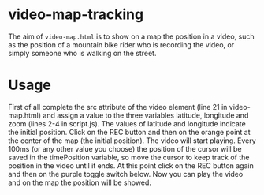 # video-map-tracking
The aim of `video-map.html` is to show on a map the position in a video, such as the position of a mountain bike rider who is recording the video, or simply someone who is walking on the street.

# Usage
First of all complete the src attribute of the video element (line 21 in video-map.html) and assign a value to the three variables latitude, longitude and zoom (lines 2-4 in script.js).
The values of latitude and longitude indicate the initial position.
Click on the REC button and then on the orange point at the center of the map (the initial position).
The video will start playing. Every 100ms (or any other value you choose) the position of the cursor will be saved in the timePosition variable, so move the cursor to keep track of the position in the video until it ends.
At this point click on the REC button again and then on the purple toggle switch below. Now you can play the video and on the map the position will be showed.
